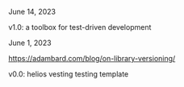 June 14, 2023

v1.0: a toolbox for test-driven development 

June 1, 2023

https://adambard.com/blog/on-library-versioning/

v0.0: helios vesting testing template
